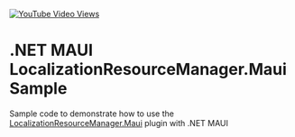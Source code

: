 [![YouTube Video Views](https://img.shields.io/youtube/views/IBz9Ku24ZGY?style=social)](https://www.youtube.com/watch?v=IBz9Ku24ZGY&list=PLfbOp004UaYVgzmTBNVI0ql2qF0LhSEU1&index=11)

# .NET MAUI LocalizationResourceManager.Maui Sample
Sample code to demonstrate how to use the [LocalizationResourceManager.Maui](https://github.com/SirJohnK/LocalizationResourceManager.Maui) plugin with .NET MAUI
